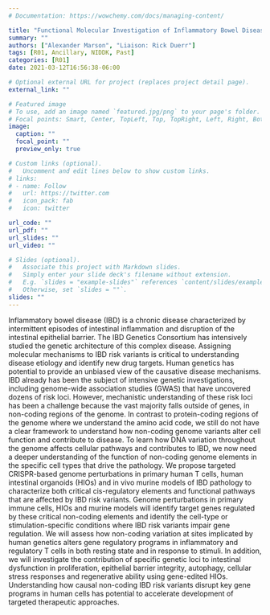 ```yaml
---
# Documentation: https://wowchemy.com/docs/managing-content/

title: "Functional Molecular Investigation of Inflammatory Bowel Disease (IBD) Risk Variants"
summary: ""
authors: ["Alexander Marson", "Liaison: Rick Duerr"]
tags: [R01, Ancillary, NIDDK, Past]
categories: [R01]
date: 2021-03-12T16:56:38-06:00

# Optional external URL for project (replaces project detail page).
external_link: ""

# Featured image
# To use, add an image named `featured.jpg/png` to your page's folder.
# Focal points: Smart, Center, TopLeft, Top, TopRight, Left, Right, BottomLeft, Bottom, BottomRight.
image:
  caption: ""
  focal_point: ""
  preview_only: true

# Custom links (optional).
#   Uncomment and edit lines below to show custom links.
# links:
# - name: Follow
#   url: https://twitter.com
#   icon_pack: fab
#   icon: twitter

url_code: ""
url_pdf: ""
url_slides: ""
url_video: ""

# Slides (optional).
#   Associate this project with Markdown slides.
#   Simply enter your slide deck's filename without extension.
#   E.g. `slides = "example-slides"` references `content/slides/example-slides.md`.
#   Otherwise, set `slides = ""`.
slides: ""
---
```


Inflammatory bowel disease (IBD) is a chronic disease characterized by intermittent episodes of intestinal inflammation and disruption of the intestinal epithelial barrier. The IBD Genetics Consortium has intensively studied the genetic architecture of this complex disease. Assigning molecular mechanisms to IBD risk variants is critical to understanding disease etiology and identify new drug targets. Human genetics has potential to provide an unbiased view of the causative disease mechanisms. IBD already has been the subject of intensive genetic investigations, including genome-wide association studies (GWAS) that have uncovered dozens of risk loci. However, mechanistic understanding of these risk loci has been a challenge because the vast majority falls outside of genes, in non-coding regions of the genome. In contrast to protein-coding regions of the genome where we understand the amino acid code, we still do not have a clear framework to understand how non-coding genome variants alter cell function and contribute to disease. To learn how DNA variation throughout the genome affects cellular pathways and contributes to IBD, we now need a deeper understanding of the function of non-coding genome elements in the specific cell types that drive the pathology. We propose targeted CRISPR-based genome perturbations in primary human T cells, human intestinal organoids (HIOs) and in vivo murine models of IBD pathology to characterize both critical cis-regulatory elements and functional pathways that are affected by IBD risk variants. Genome perturbations in primary immune cells, HIOs and murine models will identify target genes regulated by these critical non-coding elements and identify the cell-type or stimulation-specific conditions where IBD risk variants impair gene regulation. We will assess how non-coding variation at sites implicated by human genetics alters gene regulatory programs in inflammatory and regulatory T cells in both resting state and in response to stimuli. In addition, we will investigate the contribution of specific genetic loci to intestinal dysfunction in proliferation, epithelial barrier integrity, autophagy, cellular stress responses and regenerative ability using gene-edited HIOs. Understanding how causal non-coding IBD risk variants disrupt key gene programs in human cells has potential to accelerate development of targeted therapeutic approaches.
